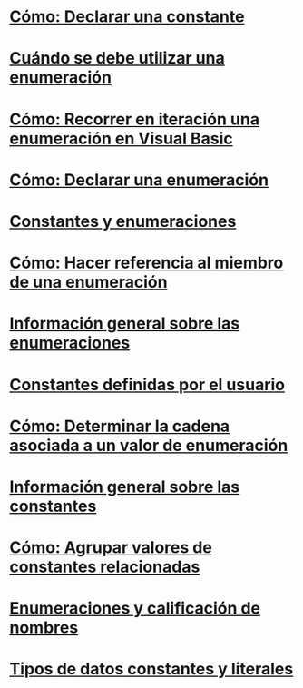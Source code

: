 # [Cómo: Declarar una constante](how-to-declare-a-constant.md)
# [Cuándo se debe utilizar una enumeración](when-to-use-an-enumeration.md)
# [Cómo: Recorrer en iteración una enumeración en Visual Basic](how-to-iterate-through-an-enumeration.md)
# [Cómo: Declarar una enumeración](how-to-declare-enumerations.md)
# [Constantes y enumeraciones](index.md)
# [Cómo: Hacer referencia al miembro de una enumeración](how-to-refer-to-an-enumeration-member.md)
# [Información general sobre las enumeraciones](enumerations-overview.md)
# [Constantes definidas por el usuario](user-defined-constants.md)
# [Cómo: Determinar la cadena asociada a un valor de enumeración](how-to-determine-the-string-associated-with-an-enumeration-value.md)
# [Información general sobre las constantes](constants-overview.md)
# [Cómo: Agrupar valores de constantes relacionadas](how-to-group-related-constant-values-together.md)
# [Enumeraciones y calificación de nombres](enumerations-and-name-qualification.md)
# [Tipos de datos constantes y literales](constant-and-literal-data-types.md)
